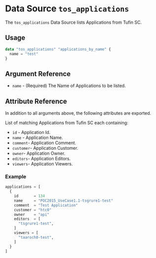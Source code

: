 # Data Source `tos_applications`

The `tos_applications` Data Source lists Applications from Tufin SC.

## Usage

```terraform
data "tos_applications" "applications_by_name" {
  name = "test"
}
```

## Argument Reference

* `name` - (Required) The Name of Applications to be listed.

## Attribute Reference

In addition to all arguments above, the following attributes are exported.

List of matching Applications from Tufin SC each containing:

* `id` - Application Id.
* `name` - Application Name.
* `comment`- Application Comment.
* `customer`- Application Customer.
* `owner`- Application Owner.
* `editors`- Application Editors.
* `viewers`- Application Viewers.

### Example

```terraform
applications = [
  {
    id       = 134
    name     = "POC2015_UseCase1.1-tsgrure1-test"
    comment  = "Test Application"
    customer = "htc0"
    owner    = "api"
    editors  = [
      "tsgrure1-test",
    ]
    viewers = [
      "taaroch0-test",
    ]
  }
]
```
